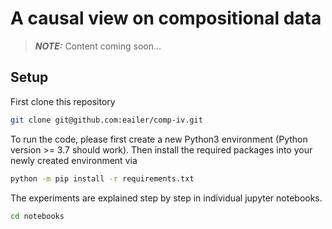 # A causal view on compositional data


> **_NOTE:_**  Content coming soon...




## Setup

First clone this repository

```sh
git clone git@github.com:eailer/comp-iv.git
```

To run the code, please first create a new Python3 environment (Python version >= 3.7 should work).
Then install the required packages into your newly created environment via

```sh
python -m pip install -r requirements.txt
```

The experiments are explained step by step in individual jupyter notebooks.

```sh
cd notebooks
```


